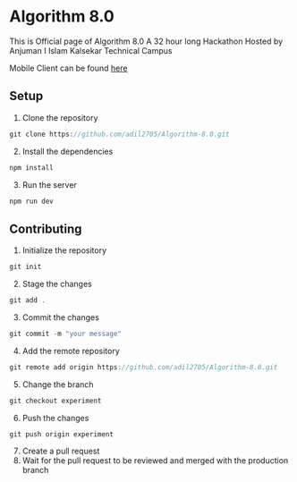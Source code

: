 # Algorithm 8.0
<p>This is Official page of  Algorithm 8.0 A 32 hour long Hackathon Hosted by Anjuman I Islam Kalsekar Technical Campus</p>
<p>Mobile Client can be found <a href="https://github.com/ArmanKhanTech/Algorithm">here</a></p>


## Setup
1. Clone the repository
```js
git clone https://github.com/adil2705/Algorithm-8.0.git
```
2. Install the dependencies
```js
npm install
```
3. Run the server
```js
npm run dev
```

## Contributing
1. Initialize the repository
```js
git init
```
2. Stage the changes
```js
git add .
```
3. Commit the changes
```js
git commit -m "your message"
```
4. Add the remote repository
```js
git remote add origin https://github.com/adil2705/Algorithm-8.0.git
```
5. Change the branch
```js
git checkout experiment
```
6. Push the changes
```js
git push origin experiment
```
7. Create a pull request
8. Wait for the pull request to be reviewed and merged with the production branch

